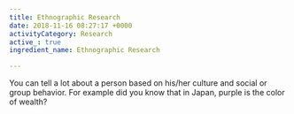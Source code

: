 ```yaml
---
title: Ethnographic Research
date: 2018-11-16 08:27:17 +0000
activityCategory: Research
active_: true
ingredient_name: Ethnographic Research

---
```

You can tell a lot about a person based on his/her culture and social or group behavior. For example did you know that in Japan, purple is the color of wealth?